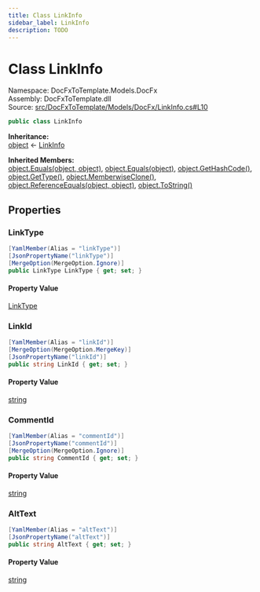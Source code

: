 ```yaml
---
title: Class LinkInfo
sidebar_label: LinkInfo
description: TODO
---
```


# Class LinkInfo
Namespace: DocFxToTemplate.Models.DocFx   
Assembly: DocFxToTemplate.dll  
Source: [src/DocFxToTemplate/Models/DocFx/LinkInfo.cs#L10](https://github.com/k-wojcik/DocFxToTemplate/blob/master/src/DocFxToTemplate/Models/DocFx/LinkInfo.cs#L10)    
   

```csharp title="src/DocFxToTemplate/Models/DocFx/LinkInfo.cs#L10" 
public class LinkInfo
```

**Inheritance:**   
[object](https://learn.microsoft.com/dotnet/api/system.object) &lt;- 
[LinkInfo](../DocFxToTemplate.Models.DocFx/LinkInfo)   

**Inherited Members:**   
[object.Equals(object, object)](https://learn.microsoft.com/dotnet/api/system.object.equals#system-object-equals(system-object-system-object)), [object.Equals(object)](https://learn.microsoft.com/dotnet/api/system.object.equals#system-object-equals(system-object)), [object.GetHashCode()](https://learn.microsoft.com/dotnet/api/system.object.gethashcode), [object.GetType()](https://learn.microsoft.com/dotnet/api/system.object.gettype), [object.MemberwiseClone()](https://learn.microsoft.com/dotnet/api/system.object.memberwiseclone), [object.ReferenceEquals(object, object)](https://learn.microsoft.com/dotnet/api/system.object.referenceequals), [object.ToString()](https://learn.microsoft.com/dotnet/api/system.object.tostring)   

   

## Properties
### LinkType
   
            
```csharp title="src/DocFxToTemplate/Models/DocFx/LinkInfo.cs#L12"
[YamlMember(Alias = "linkType")]
[JsonPropertyName("linkType")]
[MergeOption(MergeOption.Ignore)]
public LinkType LinkType { get; set; }
```   

#### Property Value
[LinkType](../DocFxToTemplate.Models.DocFx/LinkType)   
   
### LinkId
   
            
```csharp title="src/DocFxToTemplate/Models/DocFx/LinkInfo.cs#L17"
[YamlMember(Alias = "linkId")]
[MergeOption(MergeOption.MergeKey)]
[JsonPropertyName("linkId")]
public string LinkId { get; set; }
```   

#### Property Value
[string](https://learn.microsoft.com/dotnet/api/system.string)   
   
### CommentId
   
            
```csharp title="src/DocFxToTemplate/Models/DocFx/LinkInfo.cs#L22"
[YamlMember(Alias = "commentId")]
[JsonPropertyName("commentId")]
[MergeOption(MergeOption.Ignore)]
public string CommentId { get; set; }
```   

#### Property Value
[string](https://learn.microsoft.com/dotnet/api/system.string)   
   
### AltText
   
            
```csharp title="src/DocFxToTemplate/Models/DocFx/LinkInfo.cs#L27"
[YamlMember(Alias = "altText")]
[JsonPropertyName("altText")]
public string AltText { get; set; }
```   

#### Property Value
[string](https://learn.microsoft.com/dotnet/api/system.string)   
   
   

   

   

   

   

   